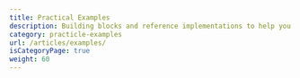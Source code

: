 ```yaml
---
title: Practical Examples
description: Building blocks and reference implementations to help you get started with Qdrant. Learn how to use Qdrant to solve real-world problems and build the next generation of AI applications.
category: practicle-examples
url: /articles/examples/
isCategoryPage: true
weight: 60
---
```

